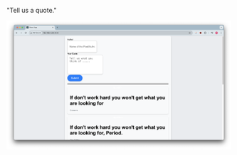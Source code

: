 "Tell us a quote." 

![Image Link](https://github.com/wh1max/Django_ReactJs_App/blob/main/capture.png)
